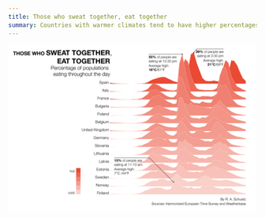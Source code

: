 ```yaml
---
title: Those who sweat together, eat together
summary: Countries with warmer climates tend to have higher percentages of their populations eating at the same time.
---
```

![Data visualization](Eating-12-Finland-on-Top-2-fonts-3600.png)
